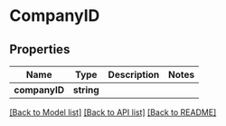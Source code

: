 # CompanyID

## Properties
Name | Type | Description | Notes
------------ | ------------- | ------------- | -------------
**companyID** | **string** |  | 

[[Back to Model list]](../README.md#documentation-for-models) [[Back to API list]](../README.md#documentation-for-api-endpoints) [[Back to README]](../README.md)


